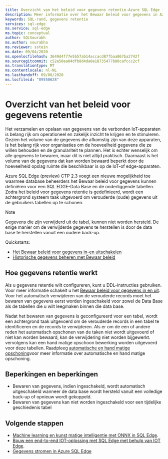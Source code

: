 ```yaml
---
title: Overzicht van het beleid voor gegevens retentie-Azure SQL Edge (preview)
description: Meer informatie over het Bewaar beleid voor gegevens in Azure SQL Edge (preview)
keywords: SQL-rand, gegevens retentie
services: sql-edge
ms.service: sql-edge
ms.topic: conceptual
author: SQLSourabh
ms.author: sourabha
ms.reviewer: sstein
ms.date: 09/04/2020
ms.openlocfilehash: 3649d4f77e5b57ab14accacd87fbaa867ba2742f
ms.sourcegitcommit: c52e50ea04dfb8d4da0e18735477b80cafccc2cf
ms.translationtype: MT
ms.contentlocale: nl-NL
ms.lasthandoff: 09/08/2020
ms.locfileid: "89550628"
---
```

# <a name="data-retention-policy-overview"></a>Overzicht van het beleid voor gegevens retentie

Het verzamelen en opslaan van gegevens van de verbonden IoT-apparaten is belang rijk om operationeel en zakelijk inzicht te krijgen en te stimuleren. Gezien het volume van de gegevens die afkomstig zijn van deze apparaten, is het belang rijk voor organisaties om de hoeveelheid gegevens die ze willen behouden en de granulariteit te plannen. Het is echter wenselijk om alle gegevens te bewaren, maar dit is niet altijd praktisch. Daarnaast is het volume van de gegevens dat kan worden bewaard beperkt door de hoeveelheid opslag ruimte die beschikbaar is op de IoT-of edge-apparaten. 

Azure SQL Edge (preview) CTP 2.3 voegt een nieuwe mogelijkheid toe waarmee database beheerders het Bewaar beleid voor gegevens kunnen definiëren voor een SQL EDGE-Data Base en de onderliggende tabellen. Zodra het beleid voor gegevens retentie is gedefinieerd, wordt een achtergrond systeem taak uitgevoerd om verouderde (oude) gegevens uit de gebruikers tabellen op te schonen. 

> [!Note]
> Gegevens die zijn verwijderd uit de tabel, kunnen niet worden hersteld. De enige manier om de verwijderde gegevens te herstellen is door de data base te herstellen vanuit een oudere back-up.

Quickstarts:

- [Het Bewaar beleid voor gegevens in-en uitschakelen](data-retention-enable-disable.md)
- [Historische gegevens beheren met Bewaar beleid](data-retention-cleanup.md)

## <a name="how-data-retention-works"></a>Hoe gegevens retentie werkt

Als u gegevens retentie wilt configureren, kunt u DDL-instructies gebruiken. Voor meer informatie schakelt u het [Bewaar beleid voor gegevens in en uit](data-retention-enable-disable.md). Voor het automatisch verwijderen van de verouderde records moet het bewaren van gegevens eerst worden ingeschakeld voor zowel de Data Base als de tabellen die u wilt leegmaken binnen die data base. 

Nadat het bewaren van gegevens is geconfigureerd voor een tabel, wordt een achtergrond taak uitgevoerd om de verouderde records in een tabel te identificeren en de records te verwijderen. Als er om de een of andere reden het automatisch opschonen van de taken niet wordt uitgevoerd of niet kan worden bewaard, kan de verwijdering niet worden bijgewerkt. vervolgens kan een hand matige opschoon bewerking worden uitgevoerd voor deze tabellen. Raadpleeg [automatische en hand matige opschoning](data-retention-cleanup.md)voor meer informatie over automatische en hand matige opschoning.

## <a name="limitations-and-restrictions"></a>Beperkingen en beperkingen

- Bewaren van gegevens, indien ingeschakeld, wordt automatisch uitgeschakeld wanneer de data base wordt hersteld vanuit een volledige back-up of opnieuw wordt gekoppeld. 
- Bewaren van gegevens kan niet worden ingeschakeld voor een tijdelijke geschiedenis tabel

## <a name="next-steps"></a>Volgende stappen

- [Machine learning en kunst matige intelligentie met ONNX in SQL Edge](onnx-overview.md).
- [Bouw een end-to-end IOT-oplossing met SQL Edge met behulp van IOT Edge](tutorial-deploy-azure-resources.md).
- [Gegevens stromen in Azure SQL Edge](stream-data.md)
